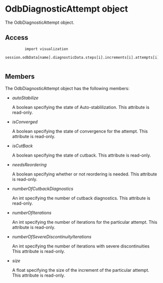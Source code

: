# OdbDiagnosticAttempt object

The OdbDiagnosticAttempt object.

## Access

```
         import visualization
         session.odbData[name].diagnosticData.steps[i].increments[i].attempts[i]
      
```

## Members

The OdbDiagnosticAttempt object has the following members:

- *autoStabilize*

  A boolean specifying the state of Auto-stablilization. This attribute is read-only.

- *isConverged*

  A boolean specifying the state of convergence for the attempt. This attribute is read-only.

- *isCutBack*

  A boolean specifying the state of cutback. This attribute is read-only.

- *needsReordering*

  A boolean specifying whether or not reordering is needed. This attribute is read-only.

- *numberOfCutbackDiagnostics*

  An int specifying the number of cutback diagnostics. This attribute is read-only.

- *numberOfIterations*

  An int specifying the number of iterations for the particular attempt. This attribute is read-only.

- *numberOfSevereDiscontinuityIterations*

  An int specifying the number of iterations with severe discontinuities This attribute is read-only.

- *size*

  A float specifying the size of the increment of the particular attempt. This attribute is read-only.